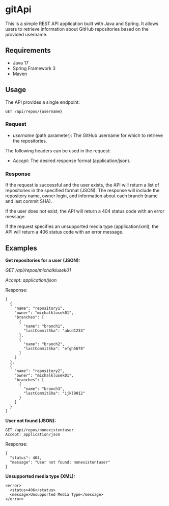 
# gitApi

This is a simple REST API application built with Java and Spring. It allows users to retrieve information about GitHub repositories based on the provided username.

## Requirements

- Java 17
- Spring Framework 3
- Maven

## Usage
The API provides a single endpoint:

```
GET /api/repos/{username}
```

### Request

* *username* (path parameter): The GitHub username for which to retrieve the repositories.

The following headers can be used in the request:
* *Accept*: The desired response format (application/json).

### Response 
If the request is successful and the user exists, the API will return a list of repositories in the specified format (JSON). The response will include the repository name, owner login, and information about each branch (name and last commit SHA).

If the user does not exist, the API will return a 404 status code with an error message.

If the request specifies an unsupported media type (application/xml), the API will return a 406 status code with an error message.

## Examples

**Get repositories for a user (JSON):**

*GET /api/repos/michalklusek01*

*Accept: application/json*

Response:
```
[
  {
    "name": "repository1",
    "owner": "michalklusek01",
    "branches": [
      {
        "name": "branch1",
        "lastCommitSha": "abcd1234"
      },
      {
        "name": "branch2",
        "lastCommitSha": "efgh5678"
      }
    ]
  },
  {
    "name": "repository2",
    "owner": "michalklusek01",
    "branches": [
      {
        "name": "branch3",
        "lastCommitSha": "ijkl9012"
      }
    ]
  }
]
```
**User not found (JSON):**
```
GET /api/repos/nonexistentuser
Accept: application/json
```

Response:
```
{
  "status": 404,
  "message": "User not found: nonexistentuser"
}
```
**Unsupported media type (XML):**
```
<error>
  <status>406</status>
  <message>Unsupported Media Type</message>
</error>
```
